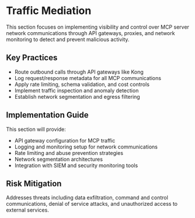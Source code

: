 # Traffic Mediation

This section focuses on implementing visibility and control over MCP server network communications through API gateways, proxies, and network monitoring to detect and prevent malicious activity.

## Key Practices

- Route outbound calls through API gateways like Kong
- Log request/response metadata for all MCP communications
- Apply rate limiting, schema validation, and cost controls
- Implement traffic inspection and anomaly detection
- Establish network segmentation and egress filtering

## Implementation Guide

This section will provide:
- API gateway configuration for MCP traffic
- Logging and monitoring setup for network communications
- Rate limiting and abuse prevention strategies
- Network segmentation architectures
- Integration with SIEM and security monitoring tools

## Risk Mitigation

Addresses threats including data exfiltration, command and control communications, denial of service attacks, and unauthorized access to external services.
